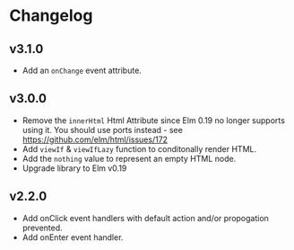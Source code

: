 # Changelog

## v3.1.0

* Add an `onChange` event attribute.

## v3.0.0

* Remove the `innerHtml` Html Attribute since Elm 0.19 no longer supports using
  it. You should use ports instead - see https://github.com/elm/html/issues/172
* Add `viewIf` & `viewIfLazy` function to conditonally render HTML.
* Add the `nothing` value to represent an empty HTML node.
* Upgrade library to Elm v0.19

## v2.2.0

* Add onClick event handlers with default action and/or propogation prevented.
* Add onEnter event handler.

